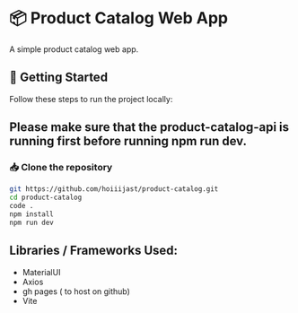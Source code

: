 # 📦 Product Catalog Web App

A simple product catalog web app.

## 🚀 Getting Started

Follow these steps to run the project locally:

## Please make sure that the product-catalog-api is running first before running npm run dev.

### 📥 Clone the repository

```bash
git https://github.com/hoiiijast/product-catalog.git
cd product-catalog
code .
npm install
npm run dev
```

## Libraries / Frameworks Used:
- MaterialUI
- Axios
- gh pages ( to host on github)
- Vite
